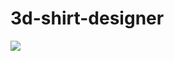 # 3d-shirt-designer

<img src='https://d3ui957tjb5bqd.cloudfront.net/uploads/2013/02/7-Under-Construction-Page-Templates-by-Asif-Aleem.png' />
